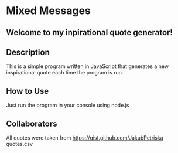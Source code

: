 # Mixed Messages
## Welcome to my inpirational quote generator!
## Description
This is a simple program written in JavaScript that generates a new inspirational quote each time the program is run.
## How to Use
Just run the program in your console using node.js
## Collaborators
All quotes were taken from https://gist.github.com/JakubPetriska quotes.csv
